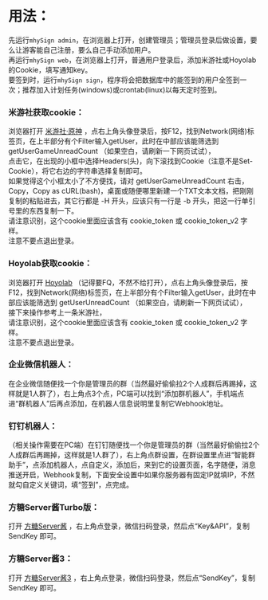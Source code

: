 # 用法：  
先运行`mhySign admin`，在浏览器上打开，创建管理员；管理员登录后做设置，要么让游客能自己注册，要么自己手动添加用户。  
再运行`mhySign web`，在浏览器上打开，普通用户登录后，添加米游社或Hoyolab的Cookie，填写通知key。  
要签到时，运行`mhySign sign`，程序将会把数据库中的能签到的用户全签到一次；推荐加入计划任务(windows)或crontab(linux)以每天定时签到。  
  
### 米游社获取cookie：  
浏览器打开 [米游社·原神](https://www.miyoushe.com/ys/) ，点右上角头像登录后，按F12，找到Network(网络)标签页，在上半部分有个Filter输入getUser，此时在中部应该能筛选到 getUserGameUnreadCount （如果空白，请刷新一下网页试试），  
点击它，在出现的小框中选择Headers(头)，向下滚找到Cookie（注意不是Set-Cookie），将它右边的字符串选择复制即可。  
如果觉得这个小框太小了不方便找，请对 getUserGameUnreadCount 右击，Copy，Copy as cURL(bash)，桌面或随便哪里新建一个TXT文本文档，把刚刚复制的粘贴进去，其它行都是 -H 开头，应该只有一行是 -b 开头，把这一行单引号里的东西复制一下。  
请注意识别，这个cookie里面应该含有 cookie_token 或 cookie_token_v2 字样。  
注意不要点退出登录。  
### Hoyolab获取cookie：  
浏览器打开 [Hoyolab](https://www.hoyolab.com/home) （记得要FQ，不然不给打开），点右上角头像登录后，按F12，找到Network(网络)标签页，在上半部分有个Filter输入getUser，此时在中部应该能筛选到 getUserUnreadCount （如果空白，请刷新一下网页试试），  
接下来操作参考上一条米游社，  
请注意识别，这个cookie里面应该含有 cookie_token 或 cookie_token_v2 字样。  
注意不要点退出登录。  
  
### 企业微信机器人：  
在企业微信随便找一个你是管理员的群（当然最好偷偷拉2个人成群后再踢掉，这样就是1人群了），右上角点3个点，PC端可以找到“添加群机器人”，手机端点进“群机器人”后再点添加，在机器人信息说明里复制它Webhook地址。  
### 钉钉机器人：  
（相关操作需要在PC端）在钉钉随便找一个你是管理员的群（当然最好偷偷拉2个人成群后再踢掉，这样就是1人群了），右上角点群设置，在群设置里点进“智能群助手”，点添加机器人，点自定义，添加后，来到它的设置页面，名字随便，消息推送开启，Webhook复制，下面安全设置中如果你服务器有固定IP就填IP，不然就勾自定义关键词，填“签到”，点完成。  
### 方糖Server酱Turbo版：  
打开 [方糖Server酱](https://sct.ftqq.com/) ，右上角点登录，微信扫码登录，然后点“Key&API”，复制 SendKey 即可。  
### 方糖Server酱3：  
打开 [方糖Server酱3](https://sc3.ft07.com/) ，右上角点登录，微信扫码登录，然后点“SendKey”，复制 SendKey 即可。  
